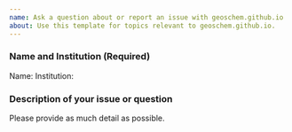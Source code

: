 ```yaml
---
name: Ask a question about or report an issue with geoschem.github.io
about: Use this template for topics relevant to geoschem.github.io.
---
```


### Name and Institution (Required)

Name:
Institution:

### Description of your issue or question

Please provide as much detail as possible.

